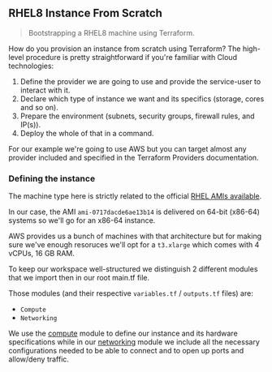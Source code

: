 RHEL8 Instance  From Scratch
---------------------
> Bootstrapping a RHEL8 machine using Terraform.

How do you provision an instance from scratch using Terraform? The
high-level procedure is pretty straightforward if you're familiar
with Cloud technologies:

1. Define the provider we are going to use and provide the service-user to interact with it.
2. Declare which type of instance we want and its specifics (storage, cores and so on).
3. Prepare the environment (subnets, security groups, firewall rules, and IP(s)).
4. Deploy the whole of that in a command.


For our example we're going to use AWS but you can target almost any provider included and specified in the Terraform Providers documentation.

### Defining the instance

The machine type here is strictly related to the official [RHEL AMIs available](https://aws.amazon.com/marketplace/pp/prodview-kv5mi3ksb2mma).

In our case, the AMI `ami-0717dacde6ae13b14` is delivered on 64-bit (x86-64) systems so we'll go for an x86-64 instance.

AWS provides us a bunch of machines with that architecture but for making sure we've enough resoruces we'll opt for a `t3.xlarge` which comes with 4 vCPUs, 16 GB RAM.

To keep our workspace well-structured we distinguish 2 different modules that we import then in our root main.tf file.

Those modules (and their respective `variables.tf` / `outputs.tf` files) are:

* `Compute`
* `Networking`

We use the [compute][compute] module to define our instance and its hardware specifications while in our [networking][networking] module we include all the necessary configurations needed to be able to connect and to open up ports and allow/deny traffic.


[compute]: ../../terraform/compute/README.md
[networking]: ../../terraform/networking/README.md